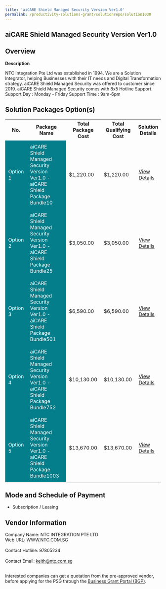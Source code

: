 ```yaml
---
title: 'aiCARE Shield Managed Security Version Ver1.0'
permalink: /productivity-solutions-grant/solutionrepo/solution1030
---
```


## aiCARE Shield Managed Security Version Ver1.0

## Overview

**Description**

NTC Integration Pte Ltd was established in 1994. We are a Solution Integrator, helping Businesses with their IT needs and Digital Transformation strategy. aiCARE Shield Managed Security was offered to customer since 2019. 
aiCARE Shield Managed Security comes with 8x5 Hotline Support.
Support Day : Monday - Friday
Support Time : 9am-6pm

## Solution Packages Option(s)

<table>
<tr>
<th><b>No.</b></th>
<th><b>Package Name</b></th>
<th><b>Total Package Cost</b></th>
<th><b>Total Qualifying Cost</b></th>
<th><b>Solution Details</b></th>
</tr>
<tr>
<td style='padding: 10px; background-color: #037E8A; color: #FFFFFF;'>Option 1</td>
<td style='padding: 10px; background-color: #037E8A; color: #FFFFFF;'>aiCARE Shield Managed Security Version Ver1.0 - aiCARE Shield Package Bundle10</td>
<td style='padding: 10px;'>$1,220.00</td>
<td style='padding: 10px;'>$1,220.00</td>
<td style='padding: 10px;'><a href='/images/psg/NTC_INTEGRATION_20200849_Desensitised_Annex_3_Part_1.pdf' target='_blank'>View Details</a></td>
</tr>
<tr>
<td style='padding: 10px; background-color: #037E8A; color: #FFFFFF;'>Option 2</td>
<td style='padding: 10px; background-color: #037E8A; color: #FFFFFF;'>aiCARE Shield Managed Security Version Ver1.0 - aiCARE Shield Package Bundle25</td>
<td style='padding: 10px;'>$3,050.00</td>
<td style='padding: 10px;'>$3,050.00</td>
<td style='padding: 10px;'><a href='/images/psg/NTC_INTEGRATION_20200849_Desensitised_Annex_3_Part_2.pdf' target='_blank'>View Details</a></td>
</tr>
<tr>
<td style='padding: 10px; background-color: #037E8A; color: #FFFFFF;'>Option 3</td>
<td style='padding: 10px; background-color: #037E8A; color: #FFFFFF;'>aiCARE Shield Managed Security Version Ver1.0 - aiCARE Shield Package Bundle501</td>
<td style='padding: 10px;'>$6,590.00</td>
<td style='padding: 10px;'>$6,590.00</td>
<td style='padding: 10px;'><a href='/images/psg/NTC_INTEGRATION_20200849_Desensitised_Annex_3_Part_3.pdf' target='_blank'>View Details</a></td>
</tr>
<tr>
<td style='padding: 10px; background-color: #037E8A; color: #FFFFFF;'>Option 4</td>
<td style='padding: 10px; background-color: #037E8A; color: #FFFFFF;'>aiCARE Shield Managed Security Version Ver1.0 - aiCARE Shield Package Bundle752</td>
<td style='padding: 10px;'>$10,130.00</td>
<td style='padding: 10px;'>$10,130.00</td>
<td style='padding: 10px;'><a href='/images/psg/NTC_INTEGRATION_20200849_Desensitised_Annex_3_Part_4.pdf' target='_blank'>View Details</a></td>
</tr>
<tr>
<td style='padding: 10px; background-color: #037E8A; color: #FFFFFF;'>Option 5</td>
<td style='padding: 10px; background-color: #037E8A; color: #FFFFFF;'>aiCARE Shield Managed Security Version Ver1.0 - aiCARE Shield Package Bundle1003</td>
<td style='padding: 10px;'>$13,670.00</td>
<td style='padding: 10px;'>$13,670.00</td>
<td style='padding: 10px;'><a href='/images/psg/NTC_INTEGRATION_20200849_Desensitised_Annex_3_Part_5.pdf' target='_blank'>View Details</a></td>
</tr>
</table>

## Mode and Schedule of Payment

 - Subscription / Leasing

## Vendor Information

 Company Name: NTC INTEGRATION PTE LTD<br>Web URL: WWW.NTC.COM.SG <br><br>Contact Hotline: 97805234 <br><br>Contact Email: keith@ntc.com.sg <br><br>

Interested companies can get a quotation from the pre-approved vendor, before applying for the PSG through the <a href='https://www.businessgrants.gov.sg/' target='_blank' rel='noopener'>Business Grant Portal (BGP)</a>.

<script src="/jquery/resize-tables.js"></script>
